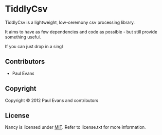 # TiddlyCsv
TiddlyCsv is a lightweight, low-ceremony csv processing library.

It aims to have as few dependencies and code as possible - but still provide something useful.

If you can just drop in a singl

## Contributors
* Paul Evans

## Copyright

Copyright © 2012 Paul Evans and contributors

## License

Nancy is licensed under [MIT](http://www.opensource.org/licenses/mit-license.php "Read more about the MIT license form"). Refer to license.txt for more information.
